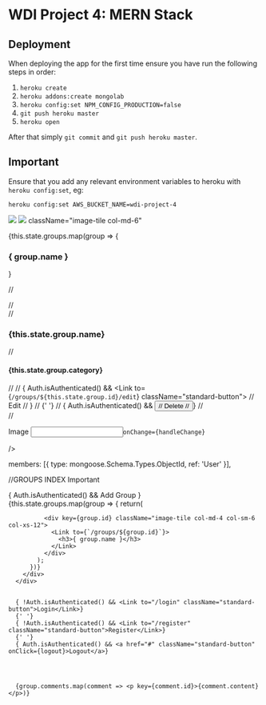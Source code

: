# WDI Project 4: MERN Stack

## Deployment

When deploying the app for the first time ensure you have run the following steps in order:

1. `heroku create`
1. `heroku addons:create mongolab`
1. `heroku config:set NPM_CONFIG_PRODUCTION=false`
1. `git push heroku master`
1. `heroku open`

After that simply `git commit` and `git push heroku master`.

## Important

Ensure that you add any relevant environment variables to heroku with `heroku config:set`, eg:

`heroku config:set AWS_BUCKET_NAME=wdi-project-4`

<img src={group.name} className="img-responsive" />
<img src={this.state.group.image} className="img-responsive" />
className="image-tile col-md-6"

{this.state.groups.map(group => {
<div key={group.id} className="row">
  <link to={`/groups/${group.id}`}>
    <h3>{ group.name }</h3>
  </link>
}

// <div>
  // <div className="col-md-6">
    // <h3>{this.state.group.name}</h3>
    // <h4>{this.state.group.category}</h4>
    // <BackButton />
    // { Auth.isAuthenticated() && <Link to={`/groups/${this.state.group.id}/edit`} className="standard-button">
    //   <i className="fa fa-pencil" aria-hidden="true"></i>Edit
    // </Link>}
    // {' '}
    // { Auth.isAuthenticated() && <button className="main-button" onClick={this.deleteGroup}>
    //   <i className="fa fa-trash" aria-hidden="true"></i>Delete
    // </button>}
  // </div>
// </div>

<div className="form-group">
  <label htmlFor="image">Image</label>
  <input
    type="text"
    className="form-control"
    id="image"
    name="image"

    onChange={handleChange}
  />
</div>

members: [{ type: mongoose.Schema.Types.ObjectId, ref: 'User' }],

//GROUPS INDEX Important

<div>
        <div className="row">
          <div className="page-banner col-md-12">
            { Auth.isAuthenticated() && <Link to="/groups/new" className="main-button">
              <i className="fa fa-plus" aria-hidden="true"></i>Add Group
            </Link>}
          </div>
          {this.state.groups.map(group => {
            return(

              <div key={group.id} className="image-tile col-md-4 col-sm-6 col-xs-12">
                <Link to={`/groups/${group.id}`}>
                  <h3>{ group.name }</h3>
                </Link>
              </div>
            );
          })}
        </div>
      </div>


      { !Auth.isAuthenticated() && <Link to="/login" className="standard-button">Login</Link>}
      {' '}
      { !Auth.isAuthenticated() && <Link to="/register" className="standard-button">Register</Link>}
      {' '}
      { Auth.isAuthenticated() && <a href="#" className="standard-button" onClick={logout}>Logout</a>}




      {group.comments.map(comment => <p key={comment.id}>{comment.content}</p>)}
